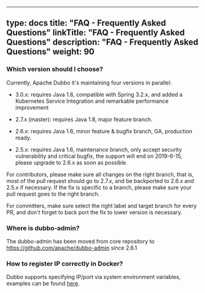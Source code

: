 
---
type: docs
title: "FAQ - Frequently Asked Questions"
linkTitle: "FAQ - Frequently Asked Questions"
description: "FAQ - Frequently Asked Questions"
weight: 90
---
### Which version should I choose?

Currently, Apache Dubbo it's maintaining four versions in parallel:

- 3.0.x: requires Java 1.8, compatible with Spring 3.2.x, and added a Kubernetes Service Integration and remarkable performance improvement

- 2.7.x (master): requires Java 1.8, major feature branch.

- 2.6.x: requires Java 1.6, minor feature & bugfix branch, GA, production ready.

- 2.5.x: requires Java 1.6, maintenance branch, only accept security vulnerability and critical bugfix, the support will end on 2019-6-15, please upgrade to 2.6.x as soon as possible.

For contributors, please make sure all changes on the right branch, that is, most of the pull request should go to 2.7.x, and be backported to 2.6.x and 2.5.x if necessary. If the fix is specific to a branch, please make sure your pull request goes to the right branch.

For committers, make sure select the right label and target branch for every PR, and don't forget to back port the fix to lower version is necessary.

### Where is dubbo-admin?

The dubbo-admin has been moved from core repository to https://github.com/apache/dubbo-admin since 2.6.1


### How to register IP correctly in Docker?

Dubbo supports specifying IP/port via system environment variables, examples can be found [here](https://github.com/apache/dubbo-samples/tree/master/dubbo-samples-docker).




